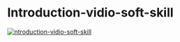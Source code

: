 # Introduction-vidio-soft-skill

[![ntroduction-vidio-soft-skill](https://youtube.com/shorts/Xr3ix8HAmgU?feature=share/0.jpg)](https://youtube.com/shorts/Xr3ix8HAmgU?feature=share)
